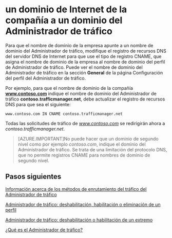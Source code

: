 <properties
   pageTitle="Selección de un dominio de Internet de la compañía para un dominio del Administrador de tráfico | Microsoft Azure"
   description="Este artículo le ayudará a que el nombre de dominio de la empresa indique un nombre de dominio del Administrador de tráfico."
   services="traffic-manager"
   documentationCenter=""
   authors="joaoma"
   manager="adinah"
   editor="tysonn" />
<tags
   ms.service="traffic-manager"
   ms.devlang="na"
   ms.topic="get-started-article"
   ms.tgt_pltfrm="na"
   ms.workload="infrastructure-services"
   ms.date="08/19/2015"
   ms.author="joaoma" />

# un dominio de Internet de la compañía a un dominio del Administrador de tráfico

Para que el nombre de dominio de la empresa apunte a un nombre de dominio del Administrador de tráfico, modifique el registro de recursos DNS del servidor DNS de Internet para que use el tipo de registro CNAME, que asigna el nombre de dominio de la empresa al nombre de dominio del perfil de Administrador de tráfico. Puede ver el nombre de dominio del Administrador de tráfico en la sección **General** de la página Configuración del perfil del Administrador de tráfico.

Por ejemplo, para que el nombre de dominio de la compañía **www.contoso.com** indique el nombre de dominio del Administrador de tráfico **contoso.trafficmanager.net**, debe actualizar el registro de recursos DNS para que sea el siguiente:

    www.contoso.com IN CNAME contoso.trafficmanager.net

Todas las solicitudes de tráfico de *www.contoso.com* se redirigirán ahora a *contoso.trafficmanager.net*.

>[AZURE.IMPORTANT]No puede hacer que un dominio de segundo nivel como por ejemplo *contoso.com*, indique el dominio del Administrador de tráfico. Se trata de una limitación del protocolo DNS, que no permite registros CNAME para nombres de dominio de segundo nivel.

## Pasos siguientes

[Información acerca de los métodos de enrutamiento del tráfico del Administrador de tráfico](traffic-manager-load-balancing-methods.md)

[Administrador de tráfico: deshabilitación, habilitación o eliminación de un perfil](disable-enable-or-delete-a-profile.md)

[Administrador de tráfico: deshabilitación o habilitación de un extremo](disable-or-enable-an-endpoint.md)

[¿Qué es el Administrador de tráfico?](traffic-manager-overview.md)
 

<!---HONumber=August15_HO8-->